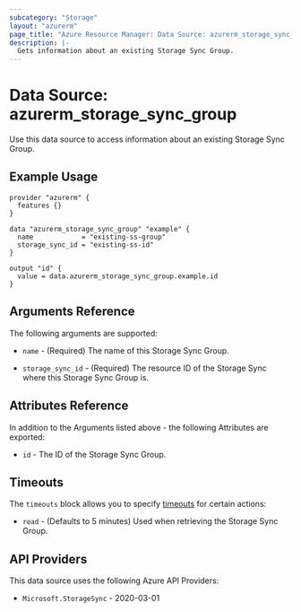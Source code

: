 ```yaml
---
subcategory: "Storage"
layout: "azurerm"
page_title: "Azure Resource Manager: Data Source: azurerm_storage_sync_group"
description: |-
  Gets information about an existing Storage Sync Group.
---
```


# Data Source: azurerm_storage_sync_group

Use this data source to access information about an existing Storage Sync Group.

## Example Usage

```hcl
provider "azurerm" {
  features {}
}

data "azurerm_storage_sync_group" "example" {
  name            = "existing-ss-group"
  storage_sync_id = "existing-ss-id"
}

output "id" {
  value = data.azurerm_storage_sync_group.example.id
}
```

## Arguments Reference

The following arguments are supported:

* `name` - (Required) The name of this Storage Sync Group.

* `storage_sync_id` - (Required) The resource ID of the Storage Sync where this Storage Sync Group is.

## Attributes Reference

In addition to the Arguments listed above - the following Attributes are exported:

* `id` - The ID of the Storage Sync Group.

## Timeouts

The `timeouts` block allows you to specify [timeouts](https://www.terraform.io/language/resources/syntax#operation-timeouts) for certain actions:

* `read` - (Defaults to 5 minutes) Used when retrieving the Storage Sync Group.

## API Providers
<!-- This section is generated, changes will be overwritten -->
This data source uses the following Azure API Providers:

* `Microsoft.StorageSync` - 2020-03-01
